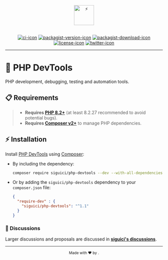 <div align="center">
  <a href="https://siguici.deno.dev/" title="Sigui"><img src="https://github.com/siguici/art/blob/HEAD/images/logo.svg" alt="⚡" height="64"/></a>
  <br/>
  <br/>

[![ci-icon]][ci-link]
[![packagist-version-icon]][packagist-version-link]
[![packagist-download-icon]][packagist-download-link]
[![license-icon]][license-link]
[![twitter-icon]][twitter-link]

</div>

***

# 🧪 PHP DevTools

PHP development, debugging, testing and automation tools.

## 📋 Requirements

> - **Requires [PHP 8.2+](https://php.net/releases/)**
(at least 8.2.27 recommended to avoid potential bugs).
> - **Requires [Composer v2+](https://getcomposer.org/)** to manage PHP dependencies.

## ⚡️ Installation

Install [PHP DevTools](https://packagist.org/packages/siguici/php-devtools)
using [Composer](https://getcomposer.org/):

- By including the dependency:

  ```bash
  composer require siguici/php-devtools --dev --with-all-dependencies
  ```

- Or by adding the `siguici/php-devtools` dependency to your `composer.json` file:

  ```json
  {
    "require-dev" : {
      "siguici/php-devtools": "^1.1"
    }
  }
  ```

### 💬 Discussions

Larger discussions and proposals are discussed in [**siguici's discussions**][discuss-link].

***

<div align="center"><sub>Made with ❤︎ by <a href="https://twitter.com/intent/follow?screen_name=siguici" style="content:url(https://img.shields.io/twitter/follow/siguici.svg?label=@siguici);margin-bottom:-6px">@siguici</a>.</sub></div>

[siguici-link]: https://github.com/siguici "⚡ Sigui Kessé Emmanuel"

[packagist-version-icon]: https://img.shields.io/packagist/v/siguici/php-devtools
[packagist-version-link]: https://packagist.org/packages/siguici/php-devtools "DevTools Releases"

[packagist-download-icon]: https://img.shields.io/packagist/dt/siguici/php-devtools
[packagist-download-link]: https://packagist.org/packages/siguici/php-devtools "DevTools Downloads"

[ci-icon]: https://github.com/siguici/php-devtools/workflows/CI/badge.svg
[ci-link]: https://github.com/siguici/php-devtools/actions "DevTools CI"

[twitter-icon]: https://img.shields.io/twitter/follow/siguici.svg?label=@siguici
[twitter-link]: https://twitter.com/intent/follow?screen_name=siguici "Ping ⚡ Sigui"

[license-icon]: https://img.shields.io/badge/license-MIT-blue.svg
[license-link]: https://github.com/siguici/php-devtools/blob/HEAD/LICENSE "DevTools License"

[discuss-link]: https://github.com/siguici/siguici/discussions
